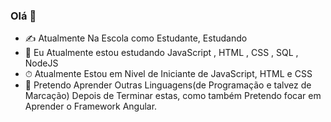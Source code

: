 ### Olá 👋
- ✍ Atualmente Na Escola como Estudante, Estudando 
- 🌱 Eu Atualmente estou estudando JavaScript , HTML , CSS , SQL , NodeJS
- ⏱ Atualmente Estou em Nivel de Iniciante de JavaScript, HTML e CSS
- 🔭 Pretendo Aprender Outras Linguagens(de Programação e talvez de Marcação) Depois de Terminar estas, como também Pretendo focar em Aprender o Framework Angular.
